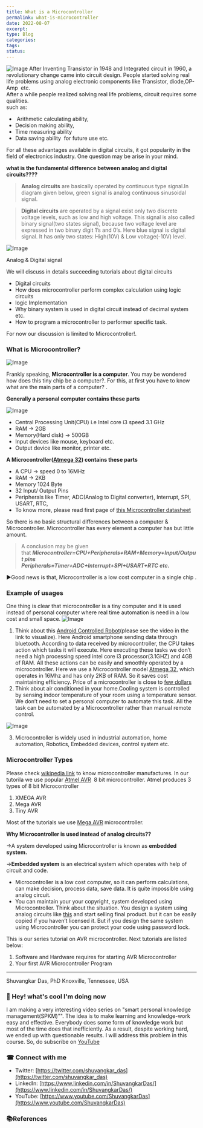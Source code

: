 ```yaml
---
title: What is a Microcontroller
permalink: what-is-microcontroller
date: 2022-08-07
excerpt: 
type: Blog
categories: 
tags: 
status:
---
```


![Image](/assets/images/Pasted-image-20220807102919.png)
After Inventing Transistor in 1948 and Integrated circuit in 1960, a revolutionary change came into circuit design. People started solving real life problems using analog electronic components like Transistor, diode,OP-Amp  etc.  
After a while people realized solving real life problems, circuit requires some qualities.  
such as:

-    Arithmetic calculating ability,
-   Decision making ability, 
-   Time measuring ability
-   Data saving ability  for future use etc.

For all these advantages available in digital circuits, it got popularity in the field of electronics industry. One question may be arise in your mind.

**what is the fundamental difference between analog and digital circuits????**

> **Analog circuits** are basically operated by continuous type signal.In diagram given below, green signal is analog continuous sinusoidal signal.

> **Digital circuits** are operated by a signal exist only two discrete voltage levels, such as low and high voltage. This signal is also called binary signal(two states signal), because two voltage level are expressed in two binary digit 1’s and 0’s. Here blue signal is digital signal. It has only two states: High(10V) & Low voltage(-10V) level.


![Image](/assets/images/analog-20vs-20digital_zps007v5du4.webp)



Analog & Digital signal

We will discuss in details succeeding tutorials about digital circuits

-   Digital circuits
-   How does microcontroller perform complex calculation using logic circuits 
-   logic Implementation
-   Why binary system is used in digital circuit instead of decimal system etc. 
-   How to program a microcontroller to performer specific task.

For now our discussion is limited to Microcontroller!.

### What is Microcontroller?

![Image](/assets/images/Pasted-image-20220807103225.png)

Frankly speaking, **Microcontroller is a computer**. You may be wondered how does this tiny chip be a computer?. For this, at first you have to know what are the main parts of a computer? . 

**Generally a personal computer contains these parts**

![Image](/assets/images/Pasted-image-20220807103245.png)

-   Central Processing Unit(CPU) i.e Intel core i3 speed 3.1 GHz
-   RAM -> 2GB
-   Memory(Hard disk) -> 500GB
-   Input devices like mouse, keyboard etc.
-   Output device like monitor, printer etc.

**A Microcontroller([Atmega 32](https://www.google.com.bd/url?sa=t&rct=j&q=&esrc=s&source=web&cd=1&cad=rja&uact=8&ved=0CBwQFjAA&url=http%3A%2F%2Fwww.atmel.com%2Fimages%2Fdoc2503.pdf&ei=A5cSVdOVJpGQuATFvoHwDQ&usg=AFQjCNG1k6mR6bQZIQsf2zqLvRXzf4DIPQ&sig2=t9vTYrESAPMLqCZkmWb_FA)) contains these parts**

-   A CPU -> speed 0 to 16MHz
-   RAM -> 2KB
-   Memory 1024 Byte
-   32 Input/ Output Pins
-   Peripherals like Timer, ADC(Analog to Digital converter), Interrupt, SPI, USART, RTC, 
-   To know more, please read first page of [this Microcontroller datasheet](https://www.google.com.bd/url?sa=t&rct=j&q=&esrc=s&source=web&cd=1&cad=rja&uact=8&ved=0CBwQFjAA&url=http%3A%2F%2Fwww.atmel.com%2Fimages%2Fdoc2503.pdf&ei=A5cSVdOVJpGQuATFvoHwDQ&usg=AFQjCNG1k6mR6bQZIQsf2zqLvRXzf4DIPQ&sig2=t9vTYrESAPMLqCZkmWb_FA)

So there is no basic structural differences between a computer & Microcontroller. Microcontroller has every element a computer has but little amount. 

> A conclusion may be given that **_Microcontroller=CPU+Peripherals+RAM+Memory+Input/Output pins_**  
> **_Peripherals=Timer+ADC+Interrupt+SPI+USART+RTC etc._**

►Good news is that, Microcontroller is a low cost computer in a single chip .

### Example of usages

One thing is clear that microcontroller is a tiny computer and it is used instead of personal computer where real time automation is need in a low cost and small space.
![Image](/assets/images/Pasted-image-20220807103303.png)

1.  Think about this [Android Controlled Robot](http://www.eeetechbd.com/2015/02/Android-controlled-Robot-using-AVR-Microcontroller.html)(please see the video in the link to visualize). Here Android smartphone sending data through bluetooth. According to data received by microcontroller, the CPU takes action which tasks it will execute. Here executing these tasks we don’t need a high processing speed intel core i3 processor(3.1GHZ) and 4GB of RAM. All these actions can be easily and smoothly operated by a microcontroller. Here we use a Microcontroller model [Atmega 32](https://www.google.com.bd/url?sa=t&rct=j&q=&esrc=s&source=web&cd=1&cad=rja&uact=8&ved=0CBwQFjAA&url=http%3A%2F%2Fwww.atmel.com%2Fimages%2Fdoc2503.pdf&ei=A5cSVdOVJpGQuATFvoHwDQ&usg=AFQjCNG1k6mR6bQZIQsf2zqLvRXzf4DIPQ&sig2=t9vTYrESAPMLqCZkmWb_FA), which operates in 16Mhz and has only 2KB of RAM. So it saves cost maintaining efficiency. Price of a microcontroller is close to [few dollars](http://www.ebay.com/itm/1PCS-ATMEGA32A-ATMEGA32A-PU-MCU-AVR-32K-FLASH-16MHZ-40-PDIP-NEW-/251887380044?pt=LH_DefaultDomain_0&hash=item3aa5a8664c) 
2. Think about air conditioned in your home.Cooling system is controlled by sensing indoor temperature of your room using a temperature sensor. We don’t need to set a personal computer to automate this task. All the task can be automated by a Microcontroller rather than manual remote control.
    
![Image](/assets/images/Pasted-image-20220807103313.png)
    
3.  Microcontroller is widely used in industrial automation, home automation, Robotics, Embedded devices, control system etc.

### Microcontroller Types

Please check [wikipedia link](http://en.wikipedia.org/wiki/List_of_common_microcontrollers) to know microcontroller manufactures. In our tutorila we use popular [Atmel AVR](http://www.atmel.com/)  8 bit microcontroller. Atmel produces 3 types of 8 bit Microcontroller

1.  XMEGA AVR
2.  Mega AVR
3.  Tiny AVR

Most of the tutorials we use [Mega AVR](http://www.atmel.com/products/microcontrollers/avr/megaavr.aspx) microcontroller.

**Why Microcontroller is used instead of analog circuits??**

→A system developed using Microcontroller is known as **embedded system.**

→**Embedded system** is an electrical system which operates with help of circuit and code.

-   Microcontroller is a low cost computer, so it can perform calculations, can make decision, process data, save data. It is quite impossible using analog circuit.
-   You can maintain your your copyright, system developed using Microcontroller. Think about the situation. You design a system using analog circuits like [this](http://www.eeetechbd.com/2015/03/automatic-water-pump-controller-using-bjt.html) and start selling final product. but it can be easily copied if you haven’t licensed it. But if you design the same system using Microcontroller you can protect your code using password lock. 

This is our series tutorial on AVR microcontroller. Next tutorials are listed below:

1.  Software and Hardware requires for starting AVR Microcontroller
2.  Your first AVR Microcontroller Program














---

Shuvangkar Das, PhD
Knoxville, Tennessee, USA

### 🚀 Hey! what's cool I'm doing now
I am making a very interesting video series on "smart personal knowledge management(SPKM)"". The idea is to make learning and knowledge-work easy and effective. Everybody does some form of knowledge work but most of the time does that inefficiently. As a result, despite working hard, we ended up with questionable results. I will address this problem in this course. So, do subscribe on [YouTube](https://www.youtube.com/ShuvangkarDas) 

### ☎ Connect with me
- Twitter: [https://twitter.com/shuvangkar_das](https://twitter.com/shuvangkar_das)
- LinkedIn: [https://www.linkedin.com/in/ShuvangkarDas/](https://www.linkedin.com/in/ShuvangkarDas/)
- YouTube: [https://www.youtube.com/ShuvangkarDas](https://www.youtube.com/ShuvangkarDas)

### 📚References




